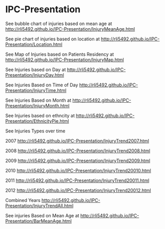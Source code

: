 IPC-Presentation
================
See bubble chart of injuries based on mean age at http://rli5492.github.io/IPC-Presentation/InjuryMeanAge.html

See pie chart of injuries based on location at http://rli5492.github.io/IPC-Presentation/Location.html

See Map of Injuries based on Patients Residency at http://rli5492.github.io/IPC-Presentation/InjuryMap.html

See Injuries based on Day at http://rli5492.github.io/IPC-Presentation/InjuryDay.html

See Injuries Based on Time of Day http://rli5492.github.io/IPC-Presentation/InjuryTime.html

See Injuries Based on Month at http://rli5492.github.io/IPC-Presentation/InjuryMonth.html

See Injuries based on ethncity at http://rli5492.github.io/IPC-Presentation/EthnicityPie.html

See Injuries Types over time 

2007
http://rli5492.github.io/IPC-Presentation/InjuryTrend2007.html

2008
http://rli5492.github.io/IPC-Presentation/InjuryTrend2008.html

2009
http://rli5492.github.io/IPC-Presentation/InjuryTrend2009.html

2010
http://rli5492.github.io/IPC-Presentation/InjuryTrend20010.html

2011
http://rli5492.github.io/IPC-Presentation/InjuryTrend20011.html

2012
http://rli5492.github.io/IPC-Presentation/InjuryTrend20012.html

Combined Years
http://rli5492.github.io/IPC-Presentation/InjuryTrendAll.html

See injuries Based on Mean Age at http://rli5492.github.io/IPC-Presentation/BarMeanAge.html
